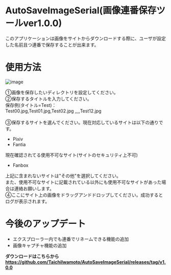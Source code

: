 # AutoSaveImageSerial(画像連番保存ツールver1.0.0)
このアプリケーションは画像をサイトからダウンロードする際に、ユーザが設定した名前且つ連番で保存することが出来ます。<br>

<h1>使用方法</h1>

![image](https://github.com/TaichiIwamoto/AutoSaveImageSerial/assets/131168152/ba57e9bf-8e6b-492e-a70a-d1f2b7cefbe1)

①画像を保存したいディレクトリを設定してください。<br>
②保存するタイトルを入力してください。<br>
保存例(タイトル=Test)：<br>
Test00.jpg,Test01.jpg,Test02.jpg ,,,,Test12.jpg<br><br>
③保存するサイトを選んでください。現在対応しているサイトは以下の通りです。<br>
<ul>
  <li>
    Pixiv
  </li>
  <li>
    Fantia
  </li>
</ul>
現在確認されてる使用不可なサイト(サイトのセキュリティ上不可)<br>
<ul>
  <li>
    Fanbox
  </li>
</ul>
上記に含まれないサイトは"その他"を選択してください。<br>また、使用不可なサイトに記載されている以外にも使用不可なサイトがあった場合は連絡お願いします。<br>
④ここにサイト上の画像をドラッグアンドドロップしてください。成功するとログが表示されます。<br>

<h1>今後のアップデート</h1>
<ul>
  <li>
    エクスプローラー内でも連番でリネームできる機能の追加
  </li>
  <li>
    画像キャプチャ機能の追加
  </li>
</ul>

<b>ダウンロードはこちらから<br>
https://github.com/TaichiIwamoto/AutoSaveImageSerial/releases/tag/v1.0.0



